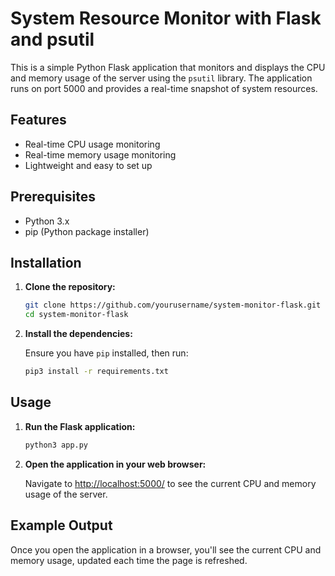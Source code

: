 # System Resource Monitor with Flask and psutil

This is a simple Python Flask application that monitors and displays the CPU and memory usage of the server using the `psutil` library. The application runs on port 5000 and provides a real-time snapshot of system resources.

## Features

- Real-time CPU usage monitoring
- Real-time memory usage monitoring
- Lightweight and easy to set up

## Prerequisites

- Python 3.x
- pip (Python package installer)

## Installation

1. **Clone the repository:**

    ```bash
    git clone https://github.com/yourusername/system-monitor-flask.git
    cd system-monitor-flask
    ```

2. **Install the dependencies:**

    Ensure you have `pip` installed, then run:

    ```bash
    pip3 install -r requirements.txt
    ```

## Usage

1. **Run the Flask application:**

    ```bash
    python3 app.py
    ```

2. **Open the application in your web browser:**

    Navigate to [http://localhost:5000/](http://localhost:5000/) to see the current CPU and memory usage of the server.

## Example Output

Once you open the application in a browser, you'll see the current CPU and memory usage, updated each time the page is refreshed.